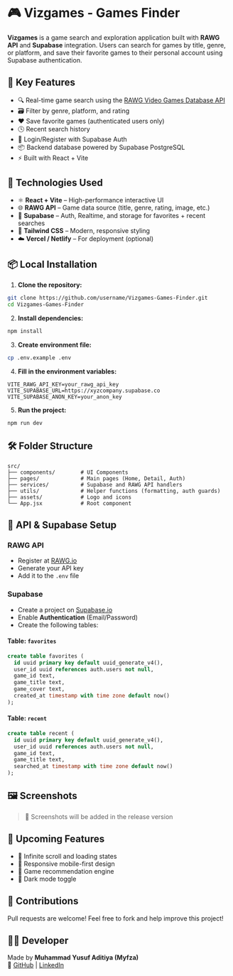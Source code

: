 # 🎮 Vizgames - Games Finder

**Vizgames** is a game search and exploration application built with **RAWG API** and **Supabase** integration. Users can search for games by title, genre, or platform, and save their favorite games to their personal account using Supabase authentication.

## 🚀 Key Features

- 🔍 Real-time game search using the [RAWG Video Games Database API](https://rawg.io/apidocs)
- 🗃️ Filter by genre, platform, and rating
- ❤️ Save favorite games (authenticated users only)
- 🕓 Recent search history
- 🔐 Login/Register with Supabase Auth
- 📦 Backend database powered by Supabase PostgreSQL
- ⚡ Built with React + Vite

## 🧰 Technologies Used

- ⚛️ **React + Vite** – High-performance interactive UI
- 🌐 **RAWG API** – Game data source (title, genre, rating, image, etc.)
- 🐘 **Supabase** – Auth, Realtime, and storage for favorites + recent searches
- 🧾 **Tailwind CSS** – Modern, responsive styling
- ☁️ **Vercel / Netlify** – For deployment (optional)

## 📦 Local Installation

1. **Clone the repository:**

```bash
git clone https://github.com/username/Vizgames-Games-Finder.git
cd Vizgames-Games-Finder
```

2. **Install dependencies:**

```bash
npm install
```

3. **Create environment file:**

```bash
cp .env.example .env
```

4. **Fill in the environment variables:**

```env
VITE_RAWG_API_KEY=your_rawg_api_key
VITE_SUPABASE_URL=https://xyzcompany.supabase.co
VITE_SUPABASE_ANON_KEY=your_anon_key
```

5. **Run the project:**

```bash
npm run dev
```

## 🛠️ Folder Structure

```
src/
├── components/        # UI Components
├── pages/             # Main pages (Home, Detail, Auth)
├── services/          # Supabase and RAWG API handlers
├── utils/             # Helper functions (formatting, auth guards)
├── assets/            # Logo and icons
└── App.jsx            # Root component
```

## 🔑 API & Supabase Setup

### RAWG API

- Register at [RAWG.io](https://rawg.io/apidocs)
- Generate your API key
- Add it to the `.env` file

### Supabase

- Create a project on [Supabase.io](https://app.supabase.com/)
- Enable **Authentication** (Email/Password)
- Create the following tables:

#### Table: `favorites`
```sql
create table favorites (
  id uuid primary key default uuid_generate_v4(),
  user_id uuid references auth.users not null,
  game_id text,
  game_title text,
  game_cover text,
  created_at timestamp with time zone default now()
);
```

#### Table: `recent`
```sql
create table recent (
  id uuid primary key default uuid_generate_v4(),
  user_id uuid references auth.users not null,
  game_id text,
  game_title text,
  searched_at timestamp with time zone default now()
);
```

## 🖼️ Screenshots

> 📸 Screenshots will be added in the release version

## 📌 Upcoming Features

- 🔄 Infinite scroll and loading states
- 📱 Responsive mobile-first design
- 🧩 Game recommendation engine
- 🌙 Dark mode toggle

## 🤝 Contributions

Pull requests are welcome! Feel free to fork and help improve this project!

## 🧑‍💻 Developer

Made by **Muhammad Yusuf Aditiya (Myfza)**  
🔗 [GitHub](https://github.com/Myfza) | [LinkedIn](https://www.linkedin.com/in/myfza)

